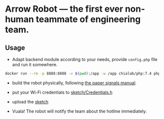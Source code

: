 # Arrow Robot — the first ever non-human teammate of engineering team.

## Usage
* Adapt backend module according to your needs, provide `config.php` file and run it somewhere.

```bash
docker run --rm -p 8888:8888 -v $(pwd):/app -w /app chialab/php:7.4 php -S 0.0.0.0:8888
```

* build the robot physically, following [the paper signals manual](https://papersignals.withgoogle.com/).

* put your Wi-Fi credentials to [sketch/Credentials.h](/sketch/Credentials.h)

* upload the [sketch](/sketch)

* Vuala! The robot will notify the team about the hotline immediately.
